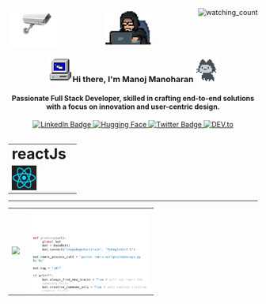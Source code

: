 <img src="./asset/camera.gif" align="left" width="100"/>
<img align="right" src="https://komarev.com/ghpvc/?username=manojconcept&color=brightgreen" alt="watching_count" />

<div id="header" align="center">
<img src="./asset/giphy.gif" width="100"/>
<h3><img src="/asset/24S2.gif" width="50"/>Hi there, I'm Manoj Manoharan<img src="/asset/mona-loading-dark-7701a7b97370.gif" width="50"/></h3>
<H4>Passionate Full Stack Developer, skilled in crafting end-to-end solutions with a focus on innovation and user-centric design.</H4>
<div id="badges">
  <a href="https://www.linkedin.com/in/manojconcept/">
    <img src="https://img.shields.io/badge/LinkedIn-blue?style=for-the-badge&logo=linkedin&logoColor=white" alt="LinkedIn Badge"/>
  </a>
   <a href="https://huggingface.co/manojconcept">
    <img src="https://huggingface.co/datasets/huggingface/badges/resolve/main/follow-me-on-HF-md-dark.svg" alt="Hugging Face"/>
  </a>
  <a href="https://twitter.com/MANOJCONCEPT">
    <img src="https://img.shields.io/badge/Twitter-blue?style=for-the-badge&logo=twitter&logoColor=white" alt="Twitter Badge"/>
  </a>
  <a href="https://dev.to/manojconcept" target="_blank"><img src="https://img.shields.io/badge/DEV-%230A0A0A.svg?&style=flat-square&logo=DEV.to&logoColor=white" alt="DEV.to"></a>
</div>
<br>
<table align="center" border="0">
 <tr>
    <td><b style="font-size:30px">reactJs</b></td>
    <td><b style="font-size:30px"></b></td>
 </tr>
 <tr>
    <td>
    <img src="./asset/icons/matrix.webp" width="50"/>
    </td>
    <td>
    </td>
 </tr>
</table>

<hr/>
<table align="center" border="0">
 <!-- <tr>
    <td><b style="font-size:30px">Title</b></td>
    <td><b style="font-size:30px">Title 2</b></td>
 </tr> -->
 <tr>
    <td>
<picture>
  <source
    srcset="https://github-readme-stats.vercel.app/api?username=manojconcept&show_icons=true&theme=dark"
    media="(prefers-color-scheme: dark)"
  />
  <source
    srcset="https://github-readme-stats.vercel.app/api?username=manojconcept&show_icons=true"
    media="(prefers-color-scheme: light), (prefers-color-scheme: no-preference)"
  />
  <img src="https://github-readme-stats.vercel.app/api?username=manojconcept&show_icons=true" />
</picture></td>
    <td>
     <img src="/asset/3BBS.gif" width="250"/>
    </td>
 </tr>
</table>
</div>




<!--
**manojconcept/manojconcept** is a ✨ _special_ ✨ repository because its `README.md` (this file) appears on your GitHub profile.

Here are some ideas to get you started:

- 🔭 I’m currently working on ...
- 🌱 I’m currently learning ...
- 👯 I’m looking to collaborate on ...
- 🤔 I’m looking for help with ...
- 💬 Ask me about ...
- 📫 How to reach me: ...
- 😄 Pronouns: ...
- ⚡ Fun fact: ...
-->
